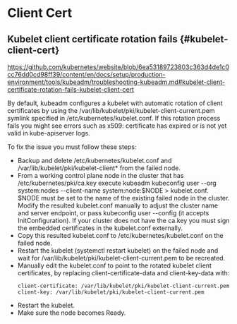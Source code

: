 # Client Cert

## Kubelet client certificate rotation fails {#kubelet-client-cert}
https://github.com/kubernetes/website/blob/6ea53189723803c363d4de1c0cc76dd0cd98ff39/content/en/docs/setup/production-environment/tools/kubeadm/troubleshooting-kubeadm.md#kubelet-client-certificate-rotation-fails-kubelet-client-cert

By default, kubeadm configures a kubelet with automatic rotation of client certificates by using 
the /var/lib/kubelet/pki/kubelet-client-current.pem symlink specified in /etc/kubernetes/kubelet.conf. 
If this rotation process fails you might see errors such as x509: certificate has expired or is not yet valid in kube-apiserver logs. 

To fix the issue you must follow these steps:
- Backup and delete /etc/kubernetes/kubelet.conf and /var/lib/kubelet/pki/kubelet-client* from the failed node.
- From a working control plane node in the cluster that has /etc/kubernetes/pki/ca.key
  execute kubeadm kubeconfig user --org system:nodes --client-name system:node:$NODE > kubelet.conf. 
  $NODE must be set to the name of the existing failed node in the cluster. 
  Modify the resulted kubelet.conf manually to adjust the cluster name and server endpoint, or pass kubeconfig user --config (it accepts InitConfiguration). 
  If your cluster does not have the ca.key you must sign the embedded certificates in the kubelet.conf externally.
- Copy this resulted kubelet.conf to /etc/kubernetes/kubelet.conf on the failed node.
- Restart the kubelet (systemctl restart kubelet) on the failed node and wait for /var/lib/kubelet/pki/kubelet-client-current.pem to be recreated.
- Manually edit the kubelet.conf to point to the rotated kubelet client certificates, by replacing client-certificate-data and client-key-data with:
  ```
  client-certificate: /var/lib/kubelet/pki/kubelet-client-current.pem
  client-key: /var/lib/kubelet/pki/kubelet-client-current.pem
  ```
- Restart the kubelet.
- Make sure the node becomes Ready.
